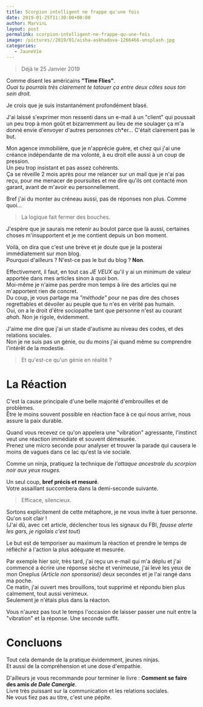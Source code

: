 ```yaml
---
title: Scorpion intelligent ne frappe qu'une fois
date: 2019-01-25T11:30:00+00:00
author: MarvinL
layout: post
permalink: scorpion-intelligent-ne-frappe-qu-une-fois
image: /pictures//2019/01/aisha-askhadova-1266466-unsplash.jpg
categories:
   - JauneVie
---
```


>Déjà le 25 Janvier 2019  

Comme disent les américains **"Time Flies"**.  
*Ouai tu pourrais très clairement te tatouer ça entre deux côtes sous ton sein droit.*  

Je crois que je suis instantanément profondément blasé.
 
 J'ai laissé s'exprimer mon ressenti dans un e-mail à un "client" qui poussait un peu trop à mon goût et bizarremment au lieu de me soulager ça m'a donné envie d'envoyer d'autres personnes ch*er… C'était clairement pas le but.
  
Mon agence immobilière, que je n'apprécie guère, et chez qui j'ai une créance indépendante de ma volonté, à eu droit elle aussi à un coup de pression.  
Un peu trop insistant et pas assez cohérents.  
Ça se réveille 2 mois après pour me relancer sur un mail que je n'ai pas reçu, pour me menacer de poursuites et me dire qu'ils ont contacté mon garant, 
avant de m'avoir eu personnellement.  

Bref j'ai du monter au créneau aussi, pas de réponses non plus. Comme quoi…  
>La logique fait fermer des bouches.

J'espère que je saurais me retenir au boulot parce que là aussi, certaines choses m'insupportent et je me contient depuis un bon moment.

Voilà, on dira que c'est une brève et je doute que je la posterai immédiatement sur mon blog.  
Pourquoi d'ailleurs ? N'est-ce pas le but du blog ? **Non**.
 
Effectivement, il faut, en tout cas *JE VEUX* qu'il y ai un minimum de valeur apportée dans mes articles sinon à quoi bon.  
Moi-même je n'aime pas perdre mon temps à lire des articles qui ne m'apportent rien de concret.  
Du coup, je vous partage ma *"méthode"* pour ne pas dire des choses regrettables et dévoiler au peuple que tu n'es en vérité pas humain.  
Oui, on a le droit d'être sociopathe tant que personne n'est au courant *ahah*. Non je rigole, évidemment.

J'aime me dire que j'ai un stade d'autisme au niveau des codes, et des relations sociales.  
Non je ne suis pas un génie, ou du moins j'ai quand même su comprendre l'intérêt de la modestie. 
>Et qu'est-ce qu'un génie en réalité ?

# La Réaction
C'est la cause principale d'une belle majorité d'embrouilles et de problèmes.  
Être le moins souvent possible en réaction face à ce qui nous arrive, nous assure la paix durable.

Quand vous recevez ce qu'on appelera une "vibration" agressante, l'instinct veut une réaction immédiate et souvent démesurée.  
Prenez une micro seconde pour analyser et trouver la parade qui causera le moins de vagues dans ce lac qu'est la vie sociale.

Comme un ninja, pratiquez la technique de *l'attaque ancestrale du scorpion noir aux yeux rouges.*
 
 Un seul coup, **bref précis et mesuré**.  
 Votre assaillant succombera dans la demi-seconde suivante. 
>Efficace, silencieux.

Sortons explicitement de cette métaphore, je ne vous invite à tuer personne. Qu'on soit clair !  
(J'ai dû, avec cet article, déclencher tous les signaux du FBI, *fausse alerte les gars, je rigolais c'est tout*)

Le but est de temporiser au maximum la réaction et prendre le temps de réfléchir a l'action la plus adéquate et mesurée.

Par exemple hier soir, très tard, j'ai reçu un e-mail qui m'a déplu et j'ai commencé a écrire une réponse sèche et venimeuse, j'ai levé les yeux de mon Oneplus *(Article non sponsorisé)* deux 
secondes et je l'ai rangé dans ma poche.  
Ce matin, j'ai ouvert mes brouillons, tout supprimé et répondu bien plus calmement, tout aussi venimeux.  
Seulement je n'étais plus dans la réacton.

Vous n'aurez pas tout le temps l'occasion de laisser passer une nuit entre la "vibration" et la réponse. Une seconde suffit.

# Concluons

Tout cela demande de la pratique évidemment, jeunes ninjas.  
Et aussi de la compréhension et une dose d'empathie.
 
D'ailleurs je vous recommande pour terminer le livre :  **Comment se faire des amis *de Dale Canergie***.  
Livre très puissant sur la communication et les relations sociales.  
Ne vous fiez pas au titre, c'est une pépite.
 
